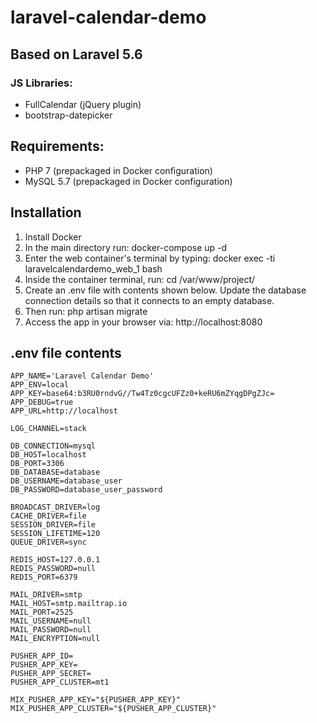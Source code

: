 # laravel-calendar-demo

## Based on Laravel 5.6

### JS Libraries:
  * FullCalendar (jQuery plugin)
  * bootstrap-datepicker
  
 
## Requirements:
* PHP 7 (prepackaged in Docker configuration)
* MySQL 5.7 (prepackaged in Docker configuration)

 
## Installation
1. Install Docker  
1. In the main directory run: docker-compose up -d
1. Enter the web container's terminal by typing: docker exec -ti laravelcalendardemo_web_1 bash
1. Inside the container terminal, run: cd /var/www/project/
1. Create an .env file with contents shown below. Update the database connection details so that it connects to an empty database.
1. Then run: php artisan migrate
1. Access the app in your browser via: http://localhost:8080


## .env file contents
```
APP_NAME='Laravel Calendar Demo'
APP_ENV=local
APP_KEY=base64:b3RU0rndvG//Tw4Tz0cgcUFZz0+keRU6mZYqgDPgZJc=
APP_DEBUG=true
APP_URL=http://localhost

LOG_CHANNEL=stack

DB_CONNECTION=mysql
DB_HOST=localhost
DB_PORT=3306
DB_DATABASE=database
DB_USERNAME=database_user
DB_PASSWORD=database_user_password

BROADCAST_DRIVER=log
CACHE_DRIVER=file
SESSION_DRIVER=file
SESSION_LIFETIME=120
QUEUE_DRIVER=sync

REDIS_HOST=127.0.0.1
REDIS_PASSWORD=null
REDIS_PORT=6379

MAIL_DRIVER=smtp
MAIL_HOST=smtp.mailtrap.io
MAIL_PORT=2525
MAIL_USERNAME=null
MAIL_PASSWORD=null
MAIL_ENCRYPTION=null

PUSHER_APP_ID=
PUSHER_APP_KEY=
PUSHER_APP_SECRET=
PUSHER_APP_CLUSTER=mt1

MIX_PUSHER_APP_KEY="${PUSHER_APP_KEY}"
MIX_PUSHER_APP_CLUSTER="${PUSHER_APP_CLUSTER}"
```

